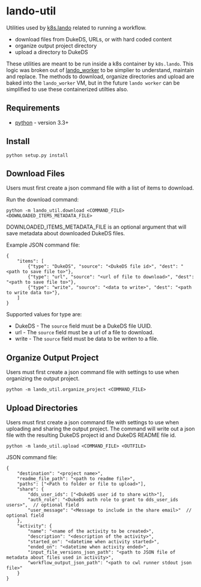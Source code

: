 # lando-util
Utilities used by [k8s.lando](https://github.com/Duke-GCB/lando/blob/master/lando/k8s/README.md) related to running a workflow.
- download files from DukeDS, URLs, or with hard coded content
- organize output project directory
- upload a directory to DukeDS

These utilities are meant to be run inside a k8s container by `k8s.lando`.
This logic was broken out of [lando_worker](https://github.com/Duke-GCB/lando/tree/master/lando/worker) to be simplier to understand, maintain and replace. The methods to download, organize directories and upload are baked into the `lando_worker` VM, but in the future `lando worker` can be simplified to use these containerized utilties also.

## Requirements
- [python](https://www.python.org/) - version 3.3+

## Install
```
python setup.py install
```

## Download Files
Users must first create a json command file with a list of items to download.

Run the download command:
```
python -m lando_util.download <COMMAND_FILE> <DOWNLOADED_ITEMS_METADATA_FILE>
```
DOWNLOADED_ITEMS_METADATA_FILE is an optional argument that will save metadata about downloaded DukeDS files.

Example JSON command file:
```
{
    "items": [
        {"type": "DukeDS", "source": "<DukeDS file id>", "dest": "<path to save file to>"},
        {"type": "url", "source": "<url of file to download>", "dest": "<path to save file to>"},
        {"type": "write", "source": "<data to write>", "dest": "<path to write data to>"},
    ]
}
```
Supported values for type are:
- DukeDS - The `source` field must be a DukeDS file UUID.
- url - The `source` field must be a url of a file to download.
- write - The `source` field must be data to be writen to a file.


## Organize Output Project
Users must first create a json command file with settings to use when organizing the output project.

```
python -m lando_util.organize_project <COMMAND_FILE>
```

## Upload Directories
Users must first create a json command file with settings to use when uploading and sharing the output project.
The command will write out a json file with the resulting DukeDS project id and DukeDS README file id.
```
python -m lando_util.upload <COMMAND_FILE> <OUTFILE>
```

JSON command file:
```
{
    "destination": "<project name>",
    "readme_file_path": "<path to readme file>",
    "paths": ["<Path to folder or file to upload>"],
    "share": {
        "dds_user_ids": ["<DukeDS user id to share with>"],
        "auth_role": "<DukeDS auth role to grant to dds_user_ids users>",  // optional field
        "user_message": "<Message to include in the share email>"  // optional field
    },
    "activity": {
        "name": "<name of the activity to be created>",
        "description": "<description of the activity>",
        "started_on": "<datetime when activity started>",
        "ended_on": "<datetime when activity ended>",
        "input_file_versions_json_path": "<path to JSON file of metadata about files used in activity>",
        "workflow_output_json_path": "<path to cwl runner stdout json file>"
    }
}
```

